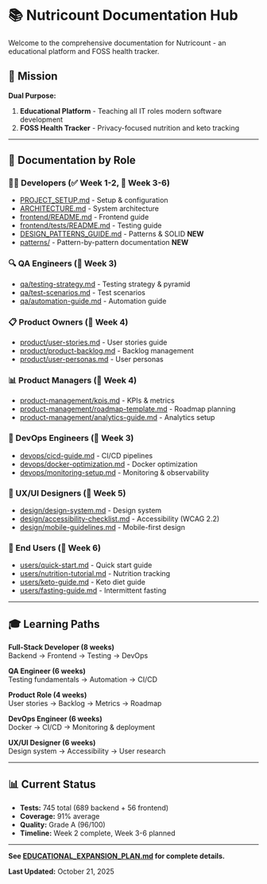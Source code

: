 # 📚 Nutricount Documentation Hub

Welcome to the comprehensive documentation for Nutricount - an educational platform and FOSS health tracker.

## 🎯 Mission

**Dual Purpose:**
1. **Educational Platform** - Teaching all IT roles modern software development
2. **FOSS Health Tracker** - Privacy-focused nutrition and keto tracking

---

## 📖 Documentation by Role

### 👨‍💻 Developers (✅ Week 1-2, 📝 Week 3-6)
- [PROJECT_SETUP.md](../PROJECT_SETUP.md) - Setup & configuration
- [ARCHITECTURE.md](../ARCHITECTURE.md) - System architecture
- [frontend/README.md](../frontend/README.md) - Frontend guide
- [frontend/tests/README.md](../frontend/tests/README.md) - Testing guide
- [DESIGN_PATTERNS_GUIDE.md](../DESIGN_PATTERNS_GUIDE.md) - Patterns & SOLID **NEW**
- [patterns/](patterns/) - Pattern-by-pattern documentation **NEW**

### 🔍 QA Engineers (📝 Week 3)
- [qa/testing-strategy.md](qa/) - Testing strategy & pyramid
- [qa/test-scenarios.md](qa/) - Test scenarios
- [qa/automation-guide.md](qa/) - Automation guide

### 📋 Product Owners (📝 Week 4)
- [product/user-stories.md](product/) - User stories guide
- [product/product-backlog.md](product/) - Backlog management
- [product/user-personas.md](product/) - User personas

### 📊 Product Managers (📝 Week 4)
- [product-management/kpis.md](product-management/) - KPIs & metrics
- [product-management/roadmap-template.md](product-management/) - Roadmap planning
- [product-management/analytics-guide.md](product-management/) - Analytics setup

### 🚀 DevOps Engineers (📝 Week 3)
- [devops/cicd-guide.md](devops/) - CI/CD pipelines
- [devops/docker-optimization.md](devops/) - Docker optimization
- [devops/monitoring-setup.md](devops/) - Monitoring & observability

### 🎨 UX/UI Designers (📝 Week 5)
- [design/design-system.md](design/) - Design system
- [design/accessibility-checklist.md](design/) - Accessibility (WCAG 2.2)
- [design/mobile-guidelines.md](design/) - Mobile-first design

### 👤 End Users (📝 Week 6)
- [users/quick-start.md](users/) - Quick start guide
- [users/nutrition-tutorial.md](users/) - Nutrition tracking
- [users/keto-guide.md](users/) - Keto diet guide
- [users/fasting-guide.md](users/) - Intermittent fasting

---

## 🎓 Learning Paths

**Full-Stack Developer (8 weeks)**  
Backend → Frontend → Testing → DevOps

**QA Engineer (6 weeks)**  
Testing fundamentals → Automation → CI/CD

**Product Role (4 weeks)**  
User stories → Backlog → Metrics → Roadmap

**DevOps Engineer (6 weeks)**  
Docker → CI/CD → Monitoring & deployment

**UX/UI Designer (6 weeks)**  
Design system → Accessibility → User research

---

## 📊 Current Status

- **Tests:** 745 total (689 backend + 56 frontend)
- **Coverage:** 91% average
- **Quality:** Grade A (96/100)
- **Timeline:** Week 2 complete, Week 3-6 planned

---

**See [EDUCATIONAL_EXPANSION_PLAN.md](../EDUCATIONAL_EXPANSION_PLAN.md) for complete details.**

**Last Updated:** October 21, 2025
